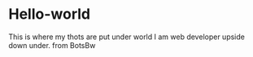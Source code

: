 # Hello-world
This is where my thots are put under world
I am web developer upside down under. 
from BotsBw
